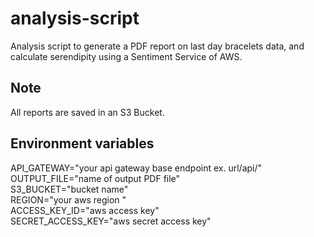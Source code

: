 # analysis-script
Analysis script to generate a PDF report on last day bracelets data, and calculate serendipity using a Sentiment Service of AWS.  

## Note
All reports are saved in an S3 Bucket.  

## Environment variables
API_GATEWAY="your api gateway base endpoint ex. url/api/"  
OUTPUT_FILE="name of output PDF file"  
S3_BUCKET="bucket name"  
REGION="your aws region "  
ACCESS_KEY_ID="aws access key"  
SECRET_ACCESS_KEY="aws secret access key"  
